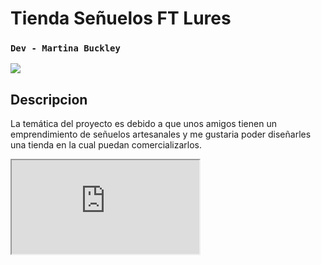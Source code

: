 

# Tienda Señuelos FT Lures
### `Dev - Martina Buckley`

<img src="https://www.instagram.com/senuelos_artesanales_ft/reel/DBxAoXvpv2z/">

## Descripcion
La temática del proyecto es debido a que unos amigos tienen un emprendimiento de señuelos artesanales y me gustaria poder diseñarles una tienda en la cual puedan comercializarlos.

<iframe src="https://www.instagram.com/senuelos_artesanales_ft/reel/DBxAoXvpv2z/">

## Dependencias
<br>
<img src="https://preview.redd.it/ltaamj7chh0d1.png?width=640&crop=smart&auto=webp&s=34dedc22e22428bda194b9a6183f8aaeba1d3199" width="55"> &nbsp;
<img src="https://encrypted-tbn0.gstatic.com/images?q=tbn:ANd9GcR5gDV-uAg9T47MuRGOYg_zLL-8kBHIlGNTga_CDXU-LmUjx3x-7PPkLGg9v3xZ1nW5_eo&usqp=CAU" width="55"> &nbsp;
<img src="https://miro.medium.com/v2/resize:fit:1200/1*bwguwqrCAdrf_stfzs3q1Q.png" width="50"> &nbsp;
<img src="https://sass-lang.com/assets/img/styleguide/seal-color.png" width="30">

## Redes 